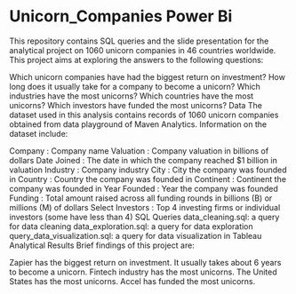 # Unicorn_Companies Power Bi
This repository contains SQL queries and the slide presentation for the analytical project on 1060 unicorn companies in 46 countries worldwide. This project aims at exploring the answers to the following questions:

Which unicorn companies have had the biggest return on investment?
How long does it usually take for a company to become a unicorn?
Which industries have the most unicorns?
Which countries have the most unicorns?
Which investors have funded the most unicorns?
Data
The dataset used in this analysis contains records of 1060 unicorn companies obtained from data playground of Maven Analytics.
Information on the dataset include:

Company : Company name
Valuation : Company valuation in billions of dollars
Date Joined : The date in which the company reached $1 billion in valuation
Industry : Company industry
City : City the company was founded in
Country : Country the company was founded in
Continent : Continent the company was founded in
Year Founded : Year the company was founded
Funding : Total amount raised across all funding rounds in billions (B) or millions (M) of dollars
Select Investors : Top 4 investing firms or individual investors (some have less than 4)
SQL Queries
data_cleaning.sql: a query for data cleaning
data_exploration.sql: a query for data exploration
query_data_visualization.sql: a query for data visualization in Tableau
Analytical Results
Brief findings of this project are:

Zapier has the biggest return on investment.
It usually takes about 6 years to become a unicorn.
Fintech industry has the most unicorns.
The United States has the most unicorns.
Accel has funded the most unicorns.
